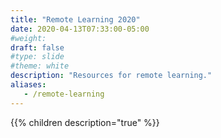 ```yaml
---
title: "Remote Learning 2020"
date: 2020-04-13T07:33:00-05:00
#weight: 
draft: false
#type: slide
#theme: white
description: "Resources for remote learning."
aliases:
   - /remote-learning
---
```


{{% children description="true" %}}

